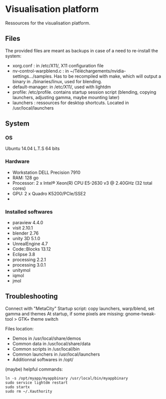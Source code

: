 # Visualisation platform
Ressources for the visualisation platform.

## Files
The provided files are meant as backups in case of a need to re-install the system:
* xorg.conf : in /etc/X11/, X11 configuration file
* nv-control-warpblend.c : in ~/Téléchargements/nvidia-settings.../samples. Has to be recompiled with make, which will output a binary in ./binaries/linux, used for blending.
* default-manager: in /etc/X11/, used with lightdm
* profile: /etc/profile. contains startup session script (blending, copying launchers, adjusting gamma, maybe mounting later)
* launchers : ressources for desktop shortcuts. Located in /usr/local/launchers

## System

### OS
Ubuntu 14.04 L.T.S 64 bits

### Hardware
* Workstation DELL Precision 7910
* RAM: 128 go
* Processor: 2 x Intel® Xeon(R) CPU E5-2630 v3 @ 2.40GHz (32 total cores)
* GPU: 2 x Quadro K5200/PCIe/SSE2
* 
### Installed softwares
* paraview 4.4.0
* visit 2.10.1
* blender 2.76
* unity 3D 5.1.0
* UnrealEngine 4.7
* Code::Blocks 13.12
* Eclipse 3.8
* processing 2.2.1
* processing 3.0.1
* unitymol
* iqmol
* jmol

## Troubleshooting

Connect with "MetaCity"
Startup script: copy launchers, warp/blend, set gamma and themes
At startup, if some pixels are missing:
    gnome-tweak-tool > GTK+ theme switch

Files location:
* Demos in                 /usr/local/share/demos
* Common data in           /usr/local/share/data
* Common scripts in        /usr/local/bin
* Common launchers in      /usr/local/launchers
* Additionnal softwares in /opt/

(maybe) helpful commands:

    ln -s /opt/myapp/myappbinary /usr/local/bin/myappbinary
    sudo service lightdm restart
    sudo startx
    sudo rm ~/.Xauthority
